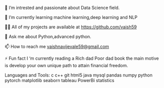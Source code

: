 🔭 I’m intrested and passionate about Data Science field.

🌱 I’m currently learning machine learning,deep learning and NLP

👨‍💻 All of my projects are available at https://github.com/vaish59

💬 Ask me about Python,advanced python.

📫 How to reach me vaishnavijevale59@gmail.com

⚡ Fun fact I ‘m currently reading a Rich dad Poor dad book the main motive is develop your own unique path to attain financial freedom.

Languages and Tools:
c c++ git html5 java mysql pandas numpy python pytorch matplotlib seaborn tableau PowerBi statistics 


<!---
vaish59/vaish59 is a ✨ special ✨ repository because its `README.md` (this file) appears on your GitHub profile.
You can click the Preview link to take a look at your changes.
--->
